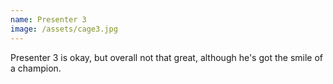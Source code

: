 ```yaml
---
name: Presenter 3
image: /assets/cage3.jpg
---
```


Presenter 3 is okay, but overall not that great, although he's got the smile of a champion.
